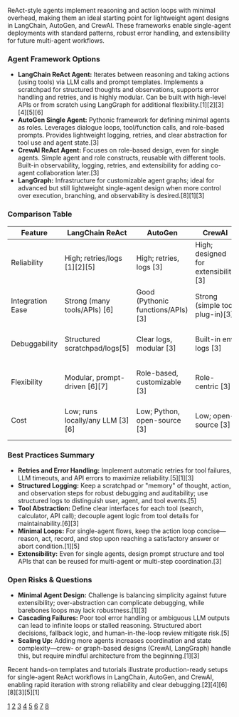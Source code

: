 ReAct-style agents implement reasoning and action loops with minimal overhead, making them an ideal starting point for lightweight agent designs in LangChain, AutoGen, and CrewAI. These frameworks enable single-agent deployments with standard patterns, robust error handling, and extensibility for future multi-agent workflows.

### Agent Framework Options

- **LangChain ReAct Agent:** Iterates between reasoning and taking actions (using tools) via LLM calls and prompt templates. Implements a scratchpad for structured thoughts and observations, supports error handling and retries, and is highly modular. Can be built with high-level APIs or from scratch using LangGraph for additional flexibility.[1][2][3][4][5][6]
- **AutoGen Single Agent:** Pythonic framework for defining minimal agents as roles. Leverages dialogue loops, tool/function calls, and role-based prompts. Provides lightweight logging, retries, and clear abstraction for tool use and agent state.[3]
- **CrewAI ReAct Agent:** Focuses on role-based design, even for single agents. Simple agent and role constructs, reusable with different tools. Built-in observability, logging, retries, and extensibility for adding co-agent collaboration later.[3]
- **LangGraph:** Infrastructure for customizable agent graphs; ideal for advanced but still lightweight single-agent design when more control over execution, branching, and observability is desired.[8][1][3]

### Comparison Table

| Feature             | LangChain ReAct      | AutoGen           | CrewAI          | LangGraph           |
|---------------------|----------------------|-------------------|-----------------|---------------------|
| Reliability         | High; retries/logs [1][2][5] | High; retries, logs [3] | High; designed for extensibility [3] | Very High; robust state mgmt [1][3] |
| Integration Ease    | Strong (many tools/APIs) [6] | Good (Pythonic functions/APIs)[3] | Strong (simple tool plug-in)[3] | High if familiar with agents [1][3] |
| Debuggability       | Structured scratchpad/logs[5] | Clear logs, modular [3] | Built-in env logs [3] | Deep introspection possible [1][3]|
| Flexibility         | Modular, prompt-driven [6][7] | Role-based, customizable [3] | Role-centric [3] | High (full graph control) [1][3][8]|
| Cost                | Low; runs locally/any LLM [3][6] | Low; Python, open-source [3] | Low; open-source [3] | Low/high (by complexity) [1][3] |

### Best Practices Summary

- **Retries and Error Handling:** Implement automatic retries for tool failures, LLM timeouts, and API errors to maximize reliability.[5][1][3]
- **Structured Logging:** Keep a scratchpad or "memory" of thought, action, and observation steps for robust debugging and auditability; use structured logs to distinguish user, agent, and tool events.[5]
- **Tool Abstraction:** Define clear interfaces for each tool (search, calculator, API call); decouple agent logic from tool details for maintainability.[6][3]
- **Minimal Loops:** For single-agent flows, keep the action loop concise—reason, act, record, and stop upon reaching a satisfactory answer or abort condition.[1][5]
- **Extensibility:** Even for single agents, design prompt structure and tool APIs that can be reused for multi-agent or multi-step coordination.[3]

### Open Risks & Questions

- **Minimal Agent Design:** Challenge is balancing simplicity against future extensibility; over-abstraction can complicate debugging, while barebones loops may lack robustness.[1][3]
- **Cascading Failures:** Poor tool error handling or ambiguous LLM outputs can lead to infinite loops or stalled reasoning. Structured abort decisions, fallback logic, and human-in-the-loop review mitigate risk.[5]
- **Scaling Up:** Adding more agents increases coordination and state complexity—crew- or graph-based designs (CrewAI, LangGraph) handle this, but require mindful architecture from the beginning.[1][3]

Recent hands-on templates and tutorials illustrate production-ready setups for single-agent ReAct workflows in LangChain, AutoGen, and CrewAI, enabling rapid iteration with strong reliability and clear debugging.[2][4][6][8][3][5][1]

[1](https://langchain-ai.github.io/langgraph/how-tos/react-agent-from-scratch/)
[2](https://python.langchain.com/api_reference/langchain/agents/langchain.agents.react.agent.create_react_agent.html)
[3](https://github.com/langchain-ai/react-agent)
[4](https://airbyte.com/data-engineering-resources/using-langchain-react-agents)
[5](https://www.reddit.com/r/LangChain/comments/17puzw9/how_does_langchain_actually_implement_the_react/)
[6](https://python.langchain.com/docs/tutorials/agents/)
[7](https://smith.langchain.com/hub/langchain-ai/react-agent-template)
[8](https://www.youtube.com/watch?v=u772oTNStmU)